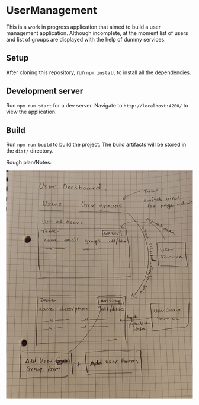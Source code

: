 # UserManagement

This is a work in progress application that aimed to build a user management application.
Although incomplete, at the moment list of users and list of groups are displayed with 
the help of dummy services.

## Setup

After cloning this repository, run `npm install` to install all the dependencies.


## Development server

Run `npm run start` for a dev server. 
Navigate to `http://localhost:4200/` to view the application.

## Build

Run `npm run build` to build the project. The build artifacts will be stored in the `dist/` directory.

Rough plan/Notes:

![Screenshot](screenshot.jpeg)

